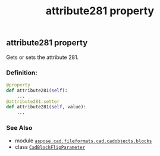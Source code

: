 ﻿---
title: attribute281 property
second_title: Aspose.CAD for Python via .NET API References
description: 
type: docs
weight: 70
url: /python-net/aspose.cad.fileformats.cad.cadobjects.blocks/cadblockflipparameter/attribute281/
is_root: false
---

## attribute281 property


Gets or sets the attribute 281.
### Definition:
```python
@property
def attribute281(self):
    ...
@attribute281.setter
def attribute281(self, value):
    ...
```

### See Also
* module [`aspose.cad.fileformats.cad.cadobjects.blocks`](../../)
* class [`CadBlockFlipParameter`](/cad/python-net/aspose.cad.fileformats.cad.cadobjects.blocks/cadblockflipparameter)
